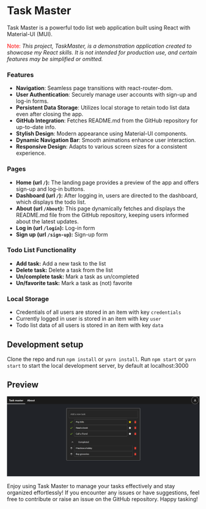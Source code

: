 # Task Master

Task Master is a powerful todo list web application built using React with Material-UI (MUI).

<span style="color: red;">Note:</span>
_This project, TaskMaster, is a demonstration application created to showcase my React skills. It is not intended for production use, and certain features may be simplified or omitted._

### Features
- **Navigation**: Seamless page transitions with react-router-dom.
- **User Authentication**: Securely manage user accounts with sign-up and log-in forms.
- **Persistent Data Storage**: Utilizes local storage to retain todo list data even after closing the app.
- **GitHub Integration**: Fetches README.md from the GitHub repository for up-to-date info.
- **Stylish Design**: Modern appearance using Material-UI components.
- **Dynamic Navigation Bar**: Smooth animations enhance user interaction.
- **Responsive Design**: Adapts to various screen sizes for a consistent experience.

### Pages
- **Home (url `/`):** The landing page provides a preview of the app and offers sign-up and log-in buttons.
- **Dashboard (url `/`):** After logging in, users are directed to the dashboard, which displays the todo list.
- **About (url `/About`):** This page dynamically fetches and displays the README.md file from the GitHub repository, keeping users informed about the latest updates.
- **Log in (url `/login`):** Log-in form
- **Sign up (url `/sign-up`):** Sign-up form

### Todo List Functionality
- **Add task:** Add a new task to the list
- **Delete task:** Delete a task from the list
- **Un/complete task:** Mark a task as un/completed
- **Un/favorite task:** Mark a task as (not) favorite

### Local Storage
- Credentials of all users are stored in an item with key `credentials`
- Currently logged in user is stored in an item with key `user`
- Todo list data of all users is stored in an item with key `data`

## Development setup

Clone the repo and run `npm install` or `yarn install`.
Run `npm start` or `yarn start` to start the local development server, by default at localhost:3000

## Preview
![Todo preview image](public/Preview.png)

Enjoy using Task Master to manage your tasks effectively and stay organized effortlessly! If you encounter any issues or have suggestions, feel free to contribute or raise an issue on the GitHub repository. Happy tasking!

